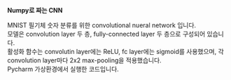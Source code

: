 <b>Numpy로 짜는 CNN</b>


MNIST 필기체 숫자 분류를 위한 convolutional nueral network 입니다.<br>
모델은 convolution layer 두 층, fully-connected layer 두 층으로 구성되어 있습니다.<br>
활성화 함수는 convolutin layer에는 ReLU, fc layer에는 sigmoid를 사용했으며, 각 convolution layer마다 2x2 max-pooling을 적용했습니다.<br>
Pycharm 가상환경에서 실행한 코드입니다.
